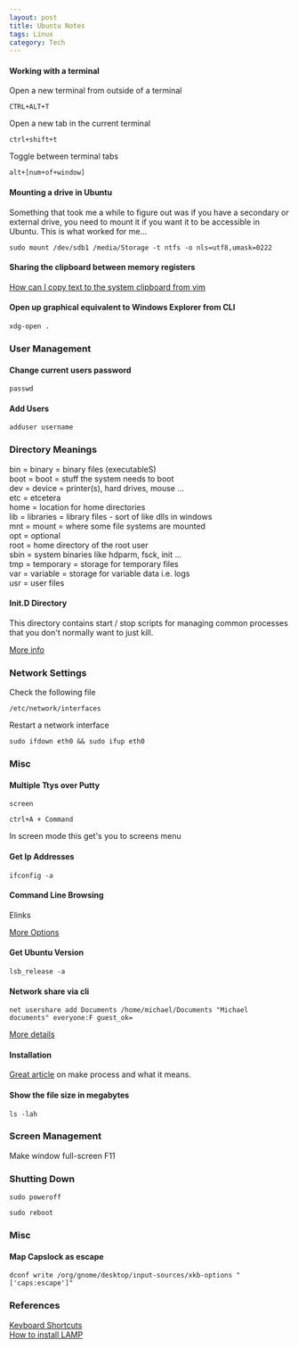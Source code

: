 ```yaml
---
layout: post
title: Ubuntu Notes
tags: Linux
category: Tech
---
```


#### Working with a terminal 

Open a new terminal from outside of a terminal

~~~
CTRL+ALT+T  
~~~

Open a new tab in the current terminal

~~~
ctrl+shift+t
~~~

Toggle between terminal tabs

~~~
alt+[num+of+window]
~~~

#### Mounting a drive in Ubuntu ####

Something that took me a while to figure out was if you have a secondary or external drive, you need to mount it if you want it to be accessible in Ubuntu. This is what worked for me...

~~~
sudo mount /dev/sdb1 /media/Storage -t ntfs -o nls=utf8,umask=0222
~~~

#### Sharing the clipboard between memory registers ####

[How can I copy text to the system clipboard from vim](http://vi.stackexchange.com/questions/84/how-can-i-copy-text-to-the-system-clipboard-from-vim)  

#### Open up graphical equivalent to Windows Explorer from CLI ####

~~~
xdg-open .
~~~

### User Management ###

#### Change current users password ####

~~~
passwd
~~~

#### Add Users ####

~~~
adduser username
~~~

### Directory Meanings ###

bin = binary = binary files (executableS)  
boot = boot = stuff the system needs to boot  
dev = device = printer(s), hard drives, mouse ...  
etc = etcetera  
home = location for home directories  
lib = libraries = library files - sort of like dlls in windows  
mnt = mount = where some file systems are mounted  
opt = optional  
root = home directory of the root user  
sbin = system binaries like hdparm, fsck, init ...  
tmp = temporary = storage for temporary files  
var = variable = storage for variable data i.e. logs  
usr = user files  

#### Init.D Directory ####

This directory contains start / stop scripts for managing common processes that you don't normally want to just kill.

[More info](http://www.ghacks.net/2009/04/04/get-to-know-linux-the-etcinitd-directory/)

### Network Settings ###

Check the following file

~~~
/etc/network/interfaces 
~~~

Restart a network interface

~~~
sudo ifdown eth0 && sudo ifup eth0
~~~

### Misc ###

#### Multiple Ttys over Putty ####

~~~
screen
~~~

~~~
ctrl+A + Command
~~~
In screen mode this get's you to screens menu

#### Get Ip Addresses ####

~~~
ifconfig -a
~~~

#### Command Line Browsing ####

Elinks

[More Options](http://askubuntu.com/questions/29540/browsing-the-internet-from-the-command-line)

#### Get Ubuntu Version ####

~~~
lsb_release -a
~~~

#### Network share via cli ####

~~~
net usershare add Documents /home/michael/Documents "Michael documents" everyone:F guest_ok=
~~~

[More details](http://www.leewardassociates.com/481-sharing-folders-in-ubuntu-12-04-via-command-line)

#### Installation ####

[Great article](http://www.codecoffee.com/tipsforlinux/articles/27.html) on make process and what it means.

#### Show the file size in megabytes ####

~~~
ls -lah
~~~

### Screen Management

Make window full-screen F11

### Shutting Down

~~~
sudo poweroff
~~~

~~~
sudo reboot
~~~

### Misc

#### Map Capslock as escape ####

~~~
dconf write /org/gnome/desktop/input-sources/xkb-options "['caps:escape']"
~~~


### References ###

[Keyboard Shortcuts](https://help.ubuntu.com/community/KeyboardShortcuts)  
[How to install LAMP](https://www.digitalocean.com/community/tutorials/how-to-install-linux-apache-mysql-php-lamp-stack-on-ubuntu)
